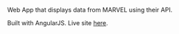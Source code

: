 <p>Web App that displays data from MARVEL using their API.</p>
Built with AngularJS. Live site <a href="http://ervinkleitz.github.io/mean-homework/week7/superhero/">here</a>.
